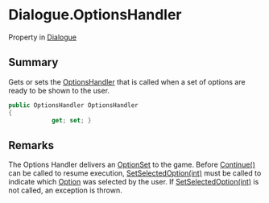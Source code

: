 # Dialogue.OptionsHandler

Property in [Dialogue](/docs/api/csharp/yarn.dialogue.md)

## Summary


Gets or sets the  <a href="yarn.optionshandler.md">OptionsHandler</a>  that is called
when a set of options are ready to be shown to the user.


```csharp
public OptionsHandler OptionsHandler
{
            get; set; }
```

## Remarks


The Options Handler delivers an  <a href="yarn.optionset.md">OptionSet</a>  to the game.
Before  <a href="yarn.dialogue.continue.md">Continue()</a>  can be called to resume execution,
<a href="yarn.dialogue.setselectedoption.md">SetSelectedOption(int)</a>  must be called to indicate which
<a href="yarn.optionset.option.md">Option</a>  was selected by the user. If  <a href="yarn.dialogue.setselectedoption.md">SetSelectedOption(int)</a>  is not called, an exception is thrown.


